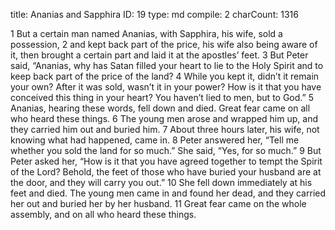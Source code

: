 title:          Ananias and Sapphira
ID:             19
type:           md
compile:        2
charCount:      1316


 1 But a certain man named Ananias, with Sapphira, his wife, sold a possession, 2 and kept back part of the price, his wife also being aware of it, then brought a certain part and laid it at the apostles’ feet. 3 But Peter said, “Ananias, why has Satan filled your heart to lie to the Holy Spirit and to keep back part of the price of the land? 4 While you kept it, didn’t it remain your own? After it was sold, wasn’t it in your power? How is it that you have conceived this thing in your heart? You haven’t lied to men, but to God.”
5 Ananias, hearing these words, fell down and died. Great fear came on all who heard these things. 6 The young men arose and wrapped him up, and they carried him out and buried him. 7 About three hours later, his wife, not knowing what had happened, came in. 8 Peter answered her, “Tell me whether you sold the land for so much.”
She said, “Yes, for so much.”
9 But Peter asked her, “How is it that you have agreed together to tempt the Spirit of the Lord? Behold, the feet of those who have buried your husband are at the door, and they will carry you out.”
10 She fell down immediately at his feet and died. The young men came in and found her dead, and they carried her out and buried her by her husband. 11 Great fear came on the whole assembly, and on all who heard these things. 
